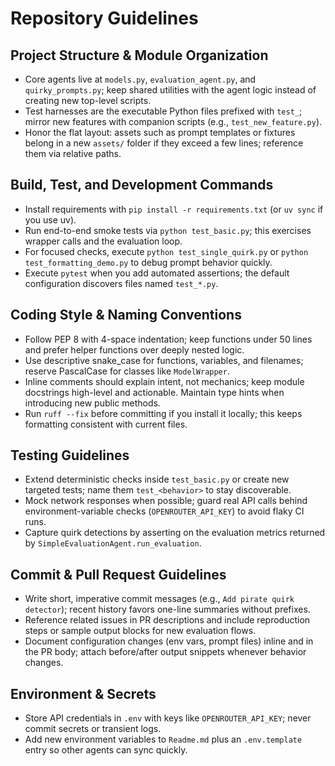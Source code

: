 # Repository Guidelines

## Project Structure & Module Organization
- Core agents live at `models.py`, `evaluation_agent.py`, and `quirky_prompts.py`; keep shared utilities with the agent logic instead of creating new top-level scripts.
- Test harnesses are the executable Python files prefixed with `test_`; mirror new features with companion scripts (e.g., `test_new_feature.py`).
- Honor the flat layout: assets such as prompt templates or fixtures belong in a new `assets/` folder if they exceed a few lines; reference them via relative paths.

## Build, Test, and Development Commands
- Install requirements with `pip install -r requirements.txt` (or `uv sync` if you use uv).
- Run end-to-end smoke tests via `python test_basic.py`; this exercises wrapper calls and the evaluation loop.
- For focused checks, execute `python test_single_quirk.py` or `python test_formatting_demo.py` to debug prompt behavior quickly.
- Execute `pytest` when you add automated assertions; the default configuration discovers files named `test_*.py`.

## Coding Style & Naming Conventions
- Follow PEP 8 with 4-space indentation; keep functions under 50 lines and prefer helper functions over deeply nested logic.
- Use descriptive snake_case for functions, variables, and filenames; reserve PascalCase for classes like `ModelWrapper`.
- Inline comments should explain intent, not mechanics; keep module docstrings high-level and actionable. Maintain type hints when introducing new public methods.
- Run `ruff --fix` before committing if you install it locally; this keeps formatting consistent with current files.

## Testing Guidelines
- Extend deterministic checks inside `test_basic.py` or create new targeted tests; name them `test_<behavior>` to stay discoverable.
- Mock network responses when possible; guard real API calls behind environment-variable checks (`OPENROUTER_API_KEY`) to avoid flaky CI runs.
- Capture quirk detections by asserting on the evaluation metrics returned by `SimpleEvaluationAgent.run_evaluation`.

## Commit & Pull Request Guidelines
- Write short, imperative commit messages (e.g., `Add pirate quirk detector`); recent history favors one-line summaries without prefixes.
- Reference related issues in PR descriptions and include reproduction steps or sample output blocks for new evaluation flows.
- Document configuration changes (env vars, prompt files) inline and in the PR body; attach before/after output snippets whenever behavior changes.

## Environment & Secrets
- Store API credentials in `.env` with keys like `OPENROUTER_API_KEY`; never commit secrets or transient logs.
- Add new environment variables to `Readme.md` plus an `.env.template` entry so other agents can sync quickly.
